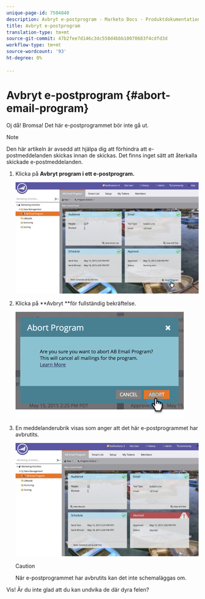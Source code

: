 ```yaml
---
unique-page-id: 7504840
description: Avbryt e-postprogram - Marketo Docs - Produktdokumentation
title: Avbryt e-postprogram
translation-type: tm+mt
source-git-commit: 47b2fee7d146c3dc558d4bbb10070683f4cdfd3d
workflow-type: tm+mt
source-wordcount: '93'
ht-degree: 0%

---
```



# Avbryt e-postprogram {#abort-email-program}

Oj då! Bromsa! Det här e-postprogrammet bör inte gå ut.

>[!NOTE]
>
>Den här artikeln är avsedd att hjälpa dig att förhindra att e-postmeddelanden skickas innan de skickas. Det finns inget sätt att återkalla skickade e-postmeddelanden.

1. Klicka på **Avbryt program i ett e-postprogram.**

   ![](assets/dashboardleads.jpg)

1. Klicka på **Avbryt **för fullständig bekräftelse.

   ![](assets/image2015-5-20-15-3a24-3a35.png)

1. En meddelanderubrik visas som anger att det här e-postprogrammet har avbrutits.

   ![](assets/dashboardleadchange2.jpg)

   >[!CAUTION]
   >
   >När e-postprogrammet har avbrutits kan det inte schemaläggas om.

Vis! Är du inte glad att du kan undvika de där dyra felen?
